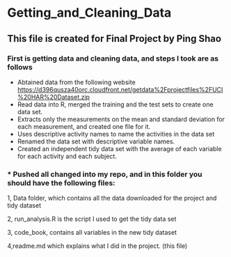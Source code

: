 # Getting_and_Cleaning_Data
## This file is created for Final Project by Ping Shao


### First is getting data and cleaning data, and steps I took are as follows

* Abtained data from the following website
https://d396qusza40orc.cloudfront.net/getdata%2Fprojectfiles%2FUCI%20HAR%20Dataset.zip
* Read data into R, merged the training and the test sets to create one data set.
* Extracts only the measurements on the mean and standard deviation for each measurement, and created one file for it.
* Uses descriptive activity names to name the activities in the data set
* Renamed the data set with descriptive variable names.
* Created an independent tidy data set with the average of each variable for each activity and each subject.

### * Pushed all changed into my repo, and in this folder you should have the following files:

1, Data folder, which contains all the data downloaded for the project
and tidy dataset

2, run_analysis.R is the script I used to get the tidy data set

3, code_book, contains all variables in the new tidy dataset

4,readme.md which explains what I did in the project.  (this file)

